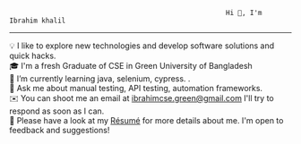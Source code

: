                                                           Hi 👋, I'm Ibrahim khalil 
-------------------------------------------------------------------------------------------------------------------------------------------------------------------------

💡  I like to explore new technologies and develop software solutions and quick hacks.                                              
🎓  I'm a fresh Graduate of CSE in Green University of Bangladesh                                     
🌱  I’m currently learning java, selenium, cypress.                                          .                                   
💬 Ask me about manual testing, API testing, automation frameworks.                                                                                
✉️  You can shoot me an email at ibrahimcse.green@gmail.com I'll try to respond as soon as I can.                                                 
📄  Please have a look at my [Résumé](https://www.linkedin.com/in/ibrahim-khalil-1a28a5258/) for more details about me. I'm open to feedback and suggestions!                                     
